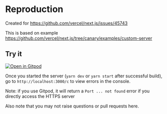 # Reproduction

Created for https://github.com/vercel/next.js/issues/45743

This is based on example https://github.com/vercel/next.js/tree/canary/examples/custom-server

## Try it

[![Open in Gitpod](https://gitpod.io/button/open-in-gitpod.svg)](https://gitpod.io/#https://github.com/seyoon20087/next-proxy-self-signed-certificate-error-reproduction)

Once you started the server (`yarn dev` or `yarn start` after successful build), go to `http://localhost:3000/c` to view errors in the console.

Note: if you use Gitpod, it will return a `Port ... not found` error if you directly access the HTTPS server

Also note that you may not raise questions or pull requests here.
